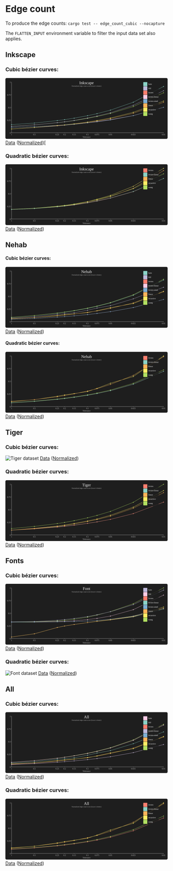 # Edge count

To produce the edge counts: `cargo test -- edge_count_cubic --nocapture`

The `FLATTEN_INPUT` environment variable to filter the input data set also applies.


## Inkscape

### Cubic bézier curves:

![Inkscape dataset](results/edge-count-cubic-inkscape.svg)
[Data](results/edge-count-cubic-inkscape.md) ([Normalized](results/edge-count-cubic-inkscape-normalized.md))[

### Quadratic bézier curves:

![Inkscape dataset](results/edge-count-quadratic-inkscape.svg)
[Data](results/edge-count-quadratic-inkscape.md) ([Normalized](results/edge-count-quadratic-inkscape-normalized.md))


## Nehab

#### Cubic bézier curves:

![Nehab dataset](results/edge-count-cubic-nehab.svg)
[Data](results/edge-count-cubic-nehab.md) ([Normalized](results/edge-count-cubic-nehab-normalized.md))

#### Quadratic bézier curves:

![Nehab dataset](results/edge-count-quadratic-nehab.svg)
[Data](results/edge-count-quadratic-nehab.md) ([Normalized](results/edge-count-quadratic-nehab-normalized.md))

## Tiger

### Cubic bézier curves:

![Tiger dataset](results/edge-results/count-cubic-tiger.svg)
[Data](results/edge-count-cubic-tiger.md) ([Normalized](results/edge-count-cubic-tiger-normalized.md))

### Quadratic bézier curves:

![Tiger dataset](results/edge-count-quadratic-tiger.svg)
[Data](results/edge-count-quadratic-tiger.md) ([Normalized](results/edge-count-quadratic-tiger-normalized.md))


## Fonts

### Cubic bézier curves:

![Fonts dataset](results/edge-count-cubic-font.svg)
[Data](results/edge-count-cubic-font.md) ([Normalized](results/edge-count-cubic-font-normalized.md))

### Quadratic bézier curves:

![Font dataset](results/edge-count-font-all.svg)
[Data](results/edge-count-font-all.md) ([Normalized](results/edge-count-font-all-normalized.md))


## All

### Cubic bézier curves:

![Merged dataset](results/edge-count-cubic-all.svg)
[Data](results/edge-count-cubic-all.md) ([Normalized](results/edge-count-cubic-all-normalized.md))

### Quadratic bézier curves:

![Merged dataset](results/edge-count-quadratic-all.svg)
[Data](results/edge-count-quadratic-all.md) ([Normalized](results/edge-count-quadratic-all-normalized.md))
